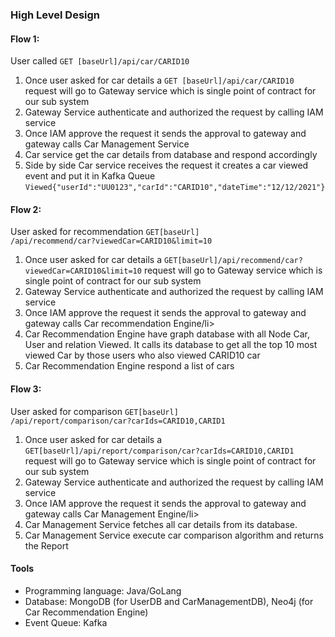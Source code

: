<h3>High Level Design</h3>

<h4>Flow 1:</h4> User called <code>GET [baseUrl]/api/car/CARID10</code>
<ol>
    <li>Once user asked for car details a <code>GET [baseUrl]/api/car/CARID10</code> request will go
to Gateway service which is single point of contract for our sub system</li>
    <li>Gateway Service authenticate and authorized the request by calling IAM service</li>
    <li>Once IAM approve the request it sends the approval to gateway and gateway calls Car Management Service</li>
    <li>Car service get the car details from database and respond accordingly</li>
    <li>Side by side Car service receives the request it creates a car viewed event and put it in Kafka Queue <code>Viewed{"userId":"UU0123","carId":"CARID10","dateTime":"12/12/2021"}</code></li>
</ol>

<h4>Flow 2:</h4> User asked for recommendation <code>GET</code><code>[baseUrl]
/api/recommend/car?viewedCar=CARID10&limit=10</code>
<ol>
    <li>Once user asked for car details a <code>GET</code><code>[baseUrl]/api/recommend/car?viewedCar=CARID10&limit=10</code> request will go
to Gateway service which is single point of contract for our sub system</li>
    <li>Gateway Service authenticate and authorized the request by calling IAM service</li>
    <li>Once IAM approve the request it sends the approval to gateway and gateway calls Car recommendation Engine/li>
    <li>Car Recommendation Engine have graph database with all Node Car, User and relation Viewed. 
It calls its database to get all the top 10 most viewed Car by those users who also viewed CARID10 car</li>
    <li>Car Recommendation Engine respond a list of cars</li>
</ol>

<h4>Flow 3:</h4> User asked for comparison <code>GET</code><code>[baseUrl]
/api/report/comparison/car?carIds=CARID10,CARID1</code>
<ol>
    <li>Once user asked for car details a <code>GET</code><code>[baseUrl]/api/report/comparison/car?carIds=CARID10,CARID1</code> request will go
to Gateway service which is single point of contract for our sub system</li>
    <li>Gateway Service authenticate and authorized the request by calling IAM service</li>
    <li>Once IAM approve the request it sends the approval to gateway and gateway calls Car Management Engine/li>
    <li>Car Management Service fetches all car details from its database.</li>
    <li>Car Management Service execute car comparison algorithm and returns the Report</li>
</ol>

<h4> Tools</h4>
<ul>
    <li>Programming language:  Java/GoLang</li>
    <li>Database:  MongoDB (for UserDB and CarManagementDB), Neo4j (for Car Recommendation Engine)</li>
    <li>Event Queue: Kafka</li>
</ul>
